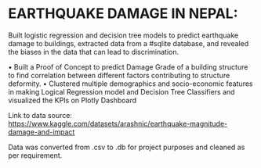 # EARTHQUAKE DAMAGE IN NEPAL: 
Built logistic regression and decision tree models to predict earthquake damage to buildings,
extracted data from a #sqlite database, and revealed the biases in the data that can lead to discrimination.

• Built a Proof of Concept to predict Damage Grade of a building structure to find correlation between different factors
contributing to structure deformity.
• Clustered multiple demographics and socio-economic features in making Logical Regression model and Decision Tree
Classifiers and visualized the KPIs on Plotly Dashboard


Link to data source: https://www.kaggle.com/datasets/arashnic/earthquake-magnitude-damage-and-impact

Data was converted from .csv to .db for project purposes and cleaned as per requirement. 

